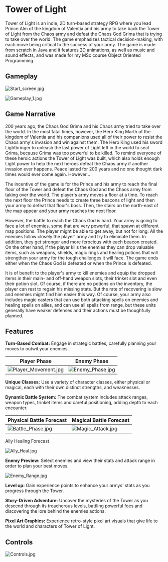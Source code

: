 # Tower of Light

Tower of Light is an indie, 2D turn-based strategy RPG where you lead Prince Alm of the kingdom of Valentia and his army to take back the Tower of Light from the Chaos army and defeat the Chaos God Grima that is trying to take over the world. The game emphasizes tactical decision-making, with each move being critical to the success of your army. The game is made from scratch in Java and it features 2D animations, as well as music and sound effects, and was made for my MSc course Object Oriented Programming.

## Gameplay

![Start_screen.jpg](README/Start_screen.jpg) 

![Gameplay_1.jpg](README/Gameplay_1.jpg) 

## Game Narrative

200 years ago, the Chaos God Grima and his Chaos army tried to take over the world. In the most fatal times, however, the Hero King Marth of the kingdom of Valentia
and his companions used all of their power to resist the Chaos army's invasion and win against them. The Hero King used his sword Lightbringer to unleash the last power
of Light left in the world to seal Grima, because Grima was too powerful to be killed. To remind everyone of these heroic actions the Tower of Light was built, which
also holds enough Light power to help the next heroes defeat the Chaos army if another invasion ever happens. Peace lasted for 200 years and no one thought dark times 
would ever come again. However...

The incentive of the game is for the Prince and his army to reach the final floor of the Tower and defeat the Chaos God and the Chaos army from taking over the world.
The player's army moves a floor at a time. To reach the next floor the Prince needs to create three beacons of light and then your army to defeat that floor's boss. 
Then, the stairs on the north-east of the map appear and your army reaches the next floor.

However, the battle to reach the Chaos God is hard. Your army is going to face a lot of enemies, some that are very powerful, that spawn at different map positions.
The player might be able to get away, but not for long. All the enemies follow closely the player' army and try to eliminate them.  In addition, they get stronger 
and more ferocious with each beacon created. On the other hand, if the player kills the enemies they can drop valuable items, such as weapons, shields, magic rings
and healing potions that will strengthen your army for the tough challenges it will face. The game ends either when the Chaos God is defeated or when the Prince 
is defeated.

It is of benefit to the player's army to kill enemies and equip the dropped items in their main- and off-hand weapon slots, their trinket slot and even their
potion slot. Of course, if there are no potions on the inventory, the player can rest to regain his missing stats. But the rate of recovering is slow and 
enemies might find him easier this way. Of course, your army also includes magic casters that can use both attacking spells on enemies and healing spells on 
allies, and can use all spells from range, but these units generally have weaker defenses and their actions must be thoughfully planned. 

## Features

**Turn-Based Combat:** Engage in strategic battles, carefully planning your moves to outwit your enemies.

| Player Phase                                       | Enemy Phase                      |
|---------------------------------                   |---------------------------------|
| ![Player_Movement.jpg](README/Player_Movement.jpg) | ![Enemy_Phase.jpg](README/Enemy_Phase.jpg) |

**Unique Classes:** Use a variety of character classes, either physical or magical, each with their own distinct strengths, and weaknesses.

**Dynamic Battle System:** The combat system includes attack ranges, weapon types, trinket items and careful positioning, adding depth to each encounter.

| Physical Battle Forecast                           | Magical Battle Forecast                      |
|---------------------------------                   |---------------------------------|
| ![Battle_Phase.jpg](README/Battle_Phase.jpg) | ![Magic_Attack.jpg](README/Magic_Attack.jpg) |

Ally Healing Forecast                                 
            
![Ally_Heal.jpg](README/Ally_Heal.jpg) 

**Enemy Preview:** Select enemies and view their stats and attack range in order to plan your best moves.

![Enemy_Range.jpg](README/Enemy_Range.jpg) 

**Level up:** Gain experience points to enhance your armys' stats as you progress through the Tower.

**Story-Driven Adventure:** Uncover the mysteries of the Tower as you descend through its treacherous levels, battling powerful foes and discovering the lore
behind the enemies actions.

**Pixel Art Graphics:** Experience retro-style pixel art visuals that give life to the world and characters of Tower of Light.

## Controls

![Controls.jpg](README/Controls.jpg) 
